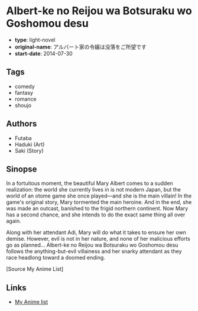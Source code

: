 # Albert-ke no Reijou wa Botsuraku wo Goshomou desu

-   **type**: light-novel
-   **original-name**: アルバート家の令嬢は没落をご所望です
-   **start-date**: 2014-07-30

## Tags

-   comedy
-   fantasy
-   romance
-   shoujo

## Authors

-   Futaba
-   Haduki (Art)
-   Saki (Story)

## Sinopse

In a fortuitous moment, the beautiful Mary Albert comes to a sudden realization: the world she currently lives in is not modern Japan, but the world of an otome game she once played—and she is the main villain! In the game's original story, Mary tormented the main heroine. And in the end, she was made an outcast, banished to the frigid northern continent. Now Mary has a second chance, and she intends to do the exact same thing all over again.

Along with her attendant Adi, Mary will do what it takes to ensure her own demise. However, evil is not in her nature, and none of her malicious efforts go as planned... Albert-ke no Reijou wa Botsuraku wo Goshomou desu follows the anything-but-evil villainess and her snarky attendant as they race headlong toward a doomed ending.

[Source My Anime List]

## Links

-   [My Anime list](https://myanimelist.net/manga/105466/Albert-ke_no_Reijou_wa_Botsuraku_wo_Goshomou_desu)
